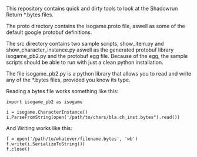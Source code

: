 This repository contains quick and dirty tools to look at the Shadowrun Return *.bytes files.

The proto directory contains the isogame.proto file, aswell as some of the default google protobuf definitions.

The src directory contains two sample scripts, show_item.py and show_character_instance.py aswell as the generated protobuf library isogame_pb2.py and the protobuf egg file.
Because of the egg, the sample scripts should be able to run with just a clean python installation.

The file isogame_pb2.py is a python library that allows you to read and write any of the *.bytes files, provided you know its type.

Reading a bytes file works something like this:

    import isogame_pb2 as isogame

    i = isogame.CharacterInstance()
    i.ParseFromString(open('/path/to/chars/bla.ch_inst.bytes").read())

And Writing works like this:

    f = open('/path/to/whatever/filename.bytes', 'wb')
    f.write(i.SerializeToString())
    f.close()


